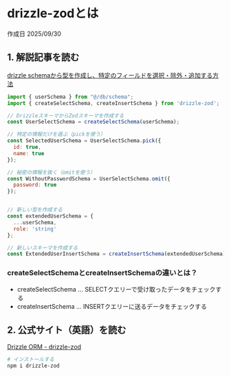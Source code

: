 # drizzle-zodとは

作成日 2025/09/30

## 1. 解説記事を読む

[drizzle schemaから型を作成し、特定のフィールドを選択・除外・追加する方法](https://zenn.dev/keishi815/articles/7042d8dabea65d)

```javascript
import { userSchema } from "@/db/schema";
import { createSelectSchema, createInsertSchema } from 'drizzle-zod';

// DrizzleスキーマからZodスキーマを作成する
const UserSelectSchema = createSelectSchema(userSchema);

// 特定の情報だけを選ぶ（pickを使う）
const SelectedUserSchema = UserSelectSchema.pick({
  id: true,
  name: true
});

// 秘密の情報を抜く（omitを使う）
const WithoutPasswordSchema = UserSelectSchema.omit({
  password: true
});


// 新しい型を作成する
const extendedUserSchema = {
  ...userSchema,
  role: 'string'
};

// 新しいスキーマを作成する
const ExtendedUserInsertSchema = createInsertSchema(extendedUserSchema);
```

### createSelectSchemaとcreateInsertSchemaの違いとは？

- createSelectSchema ... SELECTクエリーで受け取ったデータをチェックする
- createInsertSchema ... INSERTクエリーに送るデータをチェックする

## 2. 公式サイト（英語）を読む

[Drizzle ORM - drizzle-zod](https://orm.drizzle.team/docs/zod)

```bash
# インストールする
npm i drizzle-zod
```

